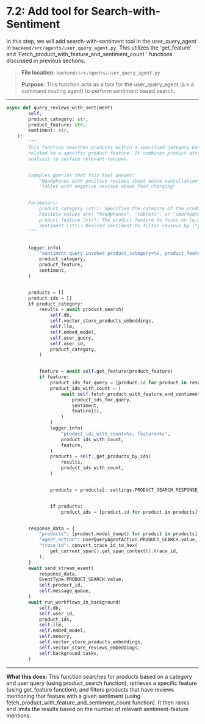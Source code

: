 # 7.2: Add tool for Search-with-Sentiment

In this step, we will add search-with-sentiment tool in the user_query_agent in `backend/src/agents/user_query_agent.py`. This utilizes the 'get_feature' and 'Fetch_product_with_feature_and_sentiment_count ' functions discussed in previous sections.

> **File location:** `backend/src/agents/user_query_agent.py`
> 
> **Purpose:** This function acts as a tool for the user_query_agent (a.k.a command routing agent) to perform sentiment based search.

---

```python
async def query_reviews_with_sentiment(
        self,
        product_category: str,
        product_feature: str,
        sentiment: str,
    ):
        """
        This function searches products within a specified category based on review sentiment
        related to a specific product feature. It combines product attributes and sentiment
        analysis to surface relevant reviews.


        Examples queries that this tool answer:
            "Headphones with positive reviews about noise cancellation"
            "Tablet with negative reviews about fast charging"


        Parameters:
            product_category (str): Specifies the category of the product being queried.
            Possible values are: "headphones", "tablets", or "smartwatch", or None.
            product_feature (str): The product feature to focus on (e.g., "noise cancellation", "battery life").
            sentiment (str): Desired sentiment to filter reviews by ("positive", "neutral", "negative").
        """


        logger.info(
            "sentiment query invoked product_category=%s, product_feature=%s, sentiment=%s",
            product_category,
            product_feature,
            sentiment,
        )


        products = []
        product_ids = []
        if product_category:
            results = await product_search(
                self.db,
                self.vector_store_products_embeddings,
                self.llm,
                self.embed_model,
                self.user_query,
                self.user_id,
                product_category,
            )


            feature = await self.get_feature(product_feature)
            if feature:
                product_ids_for_query = [product.id for product in results]
                product_ids_with_count = (
                    await self.fetch_product_with_feature_and_sentiment_count(
                        product_ids_for_query,
                        sentiment,
                        feature[0],
                    )
                )
                logger.info(
                    "product_ids_with_count=%s, feature=%s",
                    product_ids_with_count,
                    feature,
                )
                products = self._get_products_by_ids(
                    results,
                    product_ids_with_count,
                )


                products = products[: settings.PRODUCT_SEARCH_RESPONSE_SIZE]


                if products:
                    product_ids = [product.id for product in products]


        response_data = {
            "products": [product.model_dump() for product in products],
            "agent_action": UserQueryAgentAction.PRODUCT_SEARCH.value,
            "trace_id": convert_trace_id_to_hex(
                get_current_span().get_span_context().trace_id,
            ),
        }
        await send_stream_event(
            response_data,
            EventType.PRODUCT_SEARCH.value,
            self.product_id,
            self.message_queue,
        )
        await run_workflows_in_background(
            self.db,
            self.user_id,
            product_ids,
            self.llm,
            self.embed_model,
            self.memory,
            self.vector_store_products_embeddings,
            self.vector_store_reviews_embeddings,
            self.background_tasks,
        )

```

---

**What this does:**
This function searches for products based on a category and user query (using product_search function), retrieves a specific feature (using get_feature function), and filters products that have reviews mentioning that feature with a given sentiment (using fetch_product_with_feature_and_sentiment_count function). It then ranks and limits the results based on the number of relevant sentiment-feature mentions.
